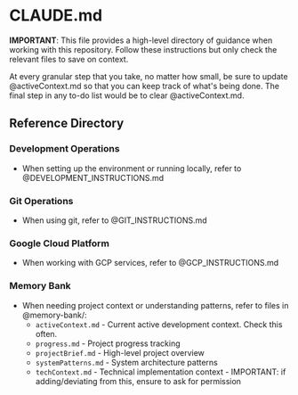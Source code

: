 # CLAUDE.md

**IMPORTANT**: This file provides a high-level directory of guidance when working with this repository. Follow these instructions but only check the relevant files to save on context.

At every granular step that you take, no matter how small, be sure to update @activeContext.md so that you can keep track of what's being done. The final step in any to-do list would be to clear @activeContext.md.

## Reference Directory

### Development Operations
- When setting up the environment or running locally, refer to @DEVELOPMENT_INSTRUCTIONS.md

### Git Operations
- When using git, refer to @GIT_INSTRUCTIONS.md

### Google Cloud Platform
- When working with GCP services, refer to @GCP_INSTRUCTIONS.md

### Memory Bank
- When needing project context or understanding patterns, refer to files in @memory-bank/:
  - `activeContext.md` - Current active development context. Check this often.
  - `progress.md` - Project progress tracking
  - `projectBrief.md` - High-level project overview
  - `systemPatterns.md` - System architecture patterns
  - `techContext.md` - Technical implementation context - IMPORTANT: if adding/deviating from this, ensure to ask for permission

